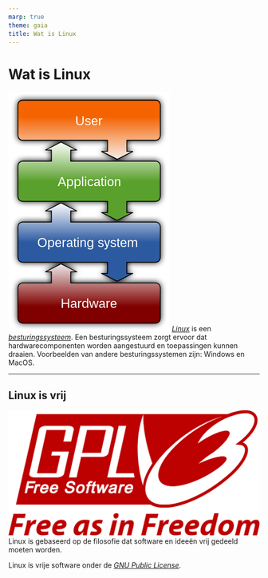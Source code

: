 ```yaml
---
marp: true
theme: gaia
title: Wat is Linux
---
```

# Wat is Linux
![bg right height:100%](img/besturingssysteem-lagen.png)
[*Linux*](https://www.computerhope.com/jargon/l/linux.htm) is een [*besturingssysteem*](https://www.computerhope.com/jargon/o/os.htm).
Een besturingssysteem zorgt ervoor dat hardwarecomponenten worden aangestuurd en toepassingen kunnen draaien.
Voorbeelden van andere besturingssystemen zijn: Windows en MacOS.

---
## Linux is vrij
![bg right width:90%](img/GPLv3-logo.svg)
Linux is gebaseerd op de filosofie dat software en ideeën vrij gedeeld moeten worden.

Linux is vrije software onder de [*GNU Public License*](https://www.computerhope.com/jargon/g/gpl.htm).
